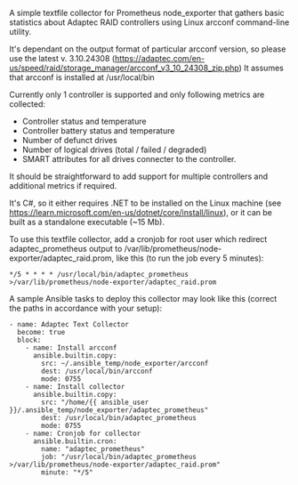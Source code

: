 A simple textfile collector for Prometheus node_exporter that gathers basic statistics about Adaptec RAID controllers using Linux arcconf command-line utility.

It's dependant on the output format of particular arcconf version, so please use the latest v. 3.10.24308 (https://adaptec.com/en-us/speed/raid/storage_manager/arcconf_v3_10_24308_zip.php)
It assumes that arcconf is installed at /usr/local/bin

Currently only 1 controller is supported and only following metrics are collected:
* Controller status and temperature
* Controller battery status and temperature
* Number of defunct drives
* Number of logical drives (total / failed / degraded) 
* SMART attributes for all drives connecter to the controller.

It should be straightforward to add support for multiple controllers and additional metrics if required.

It's C#, so it either requires .NET to be installed on the Linux machine (see https://learn.microsoft.com/en-us/dotnet/core/install/linux), or it can be built as a standalone executable (~15 Mb).

To use this textfile collector, add a cronjob for root user which redirect adaptec_prometheus output to /var/lib/prometheus/node-exporter/adaptec_raid.prom, like this (to run the job every 5 minutes):
```
*/5 * * * * /usr/local/bin/adaptec_prometheus >/var/lib/prometheus/node-exporter/adaptec_raid.prom
```
A sample Ansible tasks to deploy this collector may look like this (correct the paths in accordance with your setup):
```
- name: Adaptec Text Collector
  become: true
  block:
    - name: Install arcconf
      ansible.builtin.copy:
        src: ~/.ansible_temp/node_exporter/arcconf
        dest: /usr/local/bin/arcconf
        mode: 0755
    - name: Install collector
      ansible.builtin.copy:
        src: "/home/{{ ansible_user }}/.ansible_temp/node_exporter/adaptec_prometheus"
        dest: /usr/local/bin/adaptec_prometheus
        mode: 0755
    - name: Cronjob for collector
      ansible.builtin.cron:
        name: "adaptec_prometheus"
        job: "/usr/local/bin/adaptec_prometheus >/var/lib/prometheus/node-exporter/adaptec_raid.prom"
        minute: "*/5"
```
